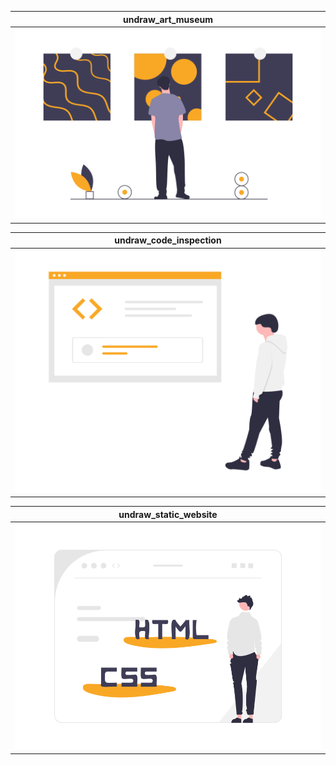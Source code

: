 <!-- undraw -->

[undraw_art_museum]: https://github.com/yelloze-xyz/tech-blog/blob/master/resources/undraw/undraw_art_museum.png?raw=true
[undraw_code_inspection]: https://github.com/yelloze-xyz/tech-blog/blob/master/resources/undraw/undraw_code_inspection.png?raw=true
[undraw_static_website]: https://github.com/yelloze-xyz/tech-blog/blob/master/resources/undraw/undraw_static_website.png?raw=true

<!-- sample -->

| undraw_art_museum    |
| -------------------- |
| ![undraw_art_museum] |

| undraw_code_inspection    |
| ------------------------- |
| ![undraw_code_inspection] |

| undraw_static_website    |
| ------------------------ |
| ![undraw_static_website] |
